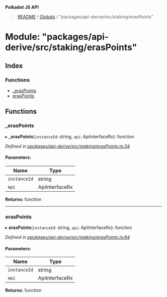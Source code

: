 **Polkadot JS API**

> [README](../README.md) / [Globals](../globals.md) / "packages/api-derive/src/staking/erasPoints"

# Module: "packages/api-derive/src/staking/erasPoints"

## Index

### Functions

* [\_erasPoints](_packages_api_derive_src_staking_eraspoints_.md#_eraspoints)
* [erasPoints](_packages_api_derive_src_staking_eraspoints_.md#eraspoints)

## Functions

### \_erasPoints

▸ **_erasPoints**(`instanceId`: string, `api`: ApiInterfaceRx): function

*Defined in [packages/api-derive/src/staking/erasPoints.ts:34](https://github.com/polkadot-js/api/blob/e055438c5/packages/api-derive/src/staking/erasPoints.ts#L34)*

#### Parameters:

Name | Type |
------ | ------ |
`instanceId` | string |
`api` | ApiInterfaceRx |

**Returns:** function

___

### erasPoints

▸ **erasPoints**(`instanceId`: string, `api`: ApiInterfaceRx): function

*Defined in [packages/api-derive/src/staking/erasPoints.ts:64](https://github.com/polkadot-js/api/blob/e055438c5/packages/api-derive/src/staking/erasPoints.ts#L64)*

#### Parameters:

Name | Type |
------ | ------ |
`instanceId` | string |
`api` | ApiInterfaceRx |

**Returns:** function
